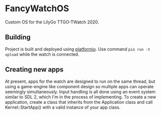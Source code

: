 # FancyWatchOS
Custom OS for the LilyGo TTGO-TWatch 2020.

## Building

Project is built and deployed using [platformio](https://platformio.org). Use command `pio run -t upload` while the watch is connected.

## Creating new apps

At present, apps for the watch are designed to run on the same thread, but using a game-engine like component design so multiple apps can operate seemingly simultaneously. Input handling is all done using an event system similar to SDL 2, which I'm in the process of implementing. To create a new application, create a class that inherits from the Application class and call Kernel::StartApp() with a valid instance of your app class.
